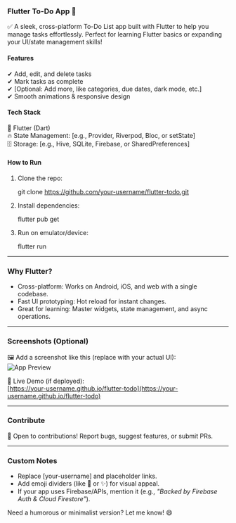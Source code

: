 ### Flutter To-Do App 📱  
✅ A sleek, cross-platform To-Do List app built with Flutter to help you manage tasks effortlessly. Perfect for learning Flutter basics or expanding your UI/state management skills!  

#### Features  
✔ Add, edit, and delete tasks  
✔ Mark tasks as complete  
✔ [Optional: Add more, like categories, due dates, dark mode, etc.]  
✔ Smooth animations & responsive design  

#### Tech Stack  
📱 Flutter (Dart)  
🔥 State Management: [e.g., Provider, Riverpod, Bloc, or setState]  
🗄️ Storage: [e.g., Hive, SQLite, Firebase, or SharedPreferences]  

#### How to Run  
1. Clone the repo:  
  
   git clone https://github.com/your-username/flutter-todo.git
   
 
2. Install dependencies:  
  
   flutter pub get
   
 
3. Run on emulator/device:  
  
   flutter run
   
 

---

### Why Flutter?  
- Cross-platform: Works on Android, iOS, and web with a single codebase.  
- Fast UI prototyping: Hot reload for instant changes.  
- Great for learning: Master widgets, state management, and async operations.  

---

### Screenshots (Optional)  
🖼️ Add a screenshot like this (replace with your actual UI):  
![App Preview](https://via.placeholder.com/300x600?text=To-Do+App+Preview)  

🔗 Live Demo (if deployed):  
[https://your-username.github.io/flutter-todo](https://your-username.github.io/flutter-todo)  

---

### Contribute  
🤝 Open to contributions! Report bugs, suggest features, or submit PRs.  

---  

### Custom Notes  
- Replace [your-username] and placeholder links.  
- Add emoji dividers (like 📌 or ✨) for visual appeal.  
- If your app uses Firebase/APIs, mention it (e.g., *"Backed by Firebase Auth & Cloud Firestore"*).  

Need a humorous or minimalist version? Let me know! 😄
